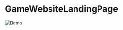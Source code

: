 # GameWebsiteLandingPage
![Demo](https://github.com/Soumya2602/GameWebsiteLandingPage/assets/102344162/ea1ceb67-2cc6-4369-a276-10e80e60a12a)
